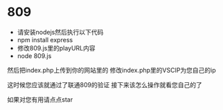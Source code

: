 # 809
 
 - 请安装nodejs然后执行以下代码
 - npm install express
 - 修改809.js里的playURL内容
 - node 809.js

然后把index.php上传到你的网站里的
修改index.php里的VSCIP为您自己的ip

这时候您应该就通过了联通809的验证
接下来该怎么操作就看您自己的了

如果对您有用请点点star

